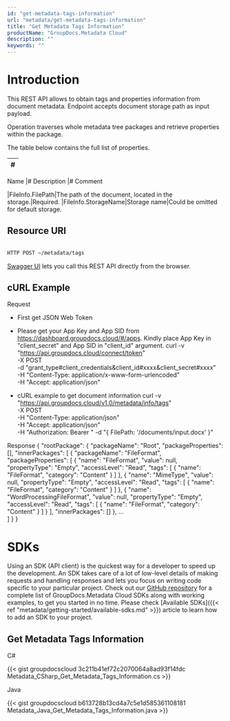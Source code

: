 ```yaml
---
id: "get-metadata-tags-information"
url: "metadata/get-metadata-tags-information"
title: "Get Metadata Tags Information"
productName: "GroupDocs.Metadata Cloud"
description: ""
keywords: ""
---
```






# Introduction #

This REST API allows to obtain tags and properties information from document metadata. Endpoint accepts document storage path as input payload.

Operation traverses whole metadata tree packages and retrieve properties within the package. 

The table below contains the full list of properties.


|#
|---
Name
|#
Description
|#
Comment

|FileInfo.FilePath|The path of the document, located in the storage.|Required.
|FileInfo.StorageName|Storage name|Could be omitted for default storage.

## Resource URI ##

```html 

HTTP POST ~/metadata/tags

 ```

[Swagger UI](https://apireference.groupdocs.cloud/metadata/#/Info/Tags) lets you call this REST API directly from the browser. 

## cURL Example ##


 Request
* First get JSON Web Token
* Please get your App Key and App SID from https://dashboard.groupdocs.cloud/#/apps. Kindly place App Key in "client_secret" and App SID in "client_id" argument.
curl -v "https://api.groupdocs.cloud/connect/token" \
-X POST \
-d "grant_type#client_credentials&client_id#xxxx&client_secret#xxxx" \
-H "Content-Type: application/x-www-form-urlencoded" \
-H "Accept: application/json"
   
* cURL example to get document information
curl -v "https://api.groupdocs.cloud/v1.0/metadata/info/tags" \
-X POST \
-H "Content-Type: application/json" \
-H "Accept: application/json" \
-H "Authorization: Bearer <jwt token>"
-d "{ FilePath: '/documents/input.docx' }"


 Response
{
    "rootPackage": {
        "packageName": "Root",
        "packageProperties": [],
        "innerPackages": [
            {
                "packageName": "FileFormat",
                "packageProperties": [
                    {
                        "name": "FileFormat",
                        "value": null,
                        "propertyType": "Empty",
                        "accessLevel": "Read",
                        "tags": [
                            {
                                "name": "FileFormat",
                                "category": "Content"
                            }
                        ]
                    },
                    {
                        "name": "MimeType",
                        "value": null,
                        "propertyType": "Empty",
                        "accessLevel": "Read",
                        "tags": [
                            {
                                "name": "FileFormat",
                                "category": "Content"
                            }
                        ]
                    },
                    {
                        "name": "WordProcessingFileFormat",
                        "value": null,
                        "propertyType": "Empty",
                        "accessLevel": "Read",
                        "tags": [
                            {
                                "name": "FileFormat",
                                "category": "Content"
                            }
                        ]
                    }
                ],
                "innerPackages": []
            },
...            
        ]
    }
}



# SDKs #

Using an SDK (API client) is the quickest way for a developer to speed up the development. An SDK takes care of a lot of low-level details of making requests and handling responses and lets you focus on writing code specific to your particular project. Check out our [GitHub repository](https://github.com/groupdocs-metadata-cloud) for a complete list of GroupDocs.Metadata Cloud SDKs along with working examples, to get you started in no time. Please check [Available SDKs]({{< ref "metadata/getting-started/available-sdks.md" >}}) article to learn how to add an SDK to your project.


## Get Metadata Tags Information ##


 C#



{{< gist groupdocscloud 3c211b41ef72c2070064a8ad93f14fdc Metadata_CSharp_Get_Metadata_Tags_Information.cs >}}





 Java




{{< gist groupdocscloud b613728b13cd4a7c5e1d585361108181 Metadata_Java_Get_Metadata_Tags_Information.java >}}




